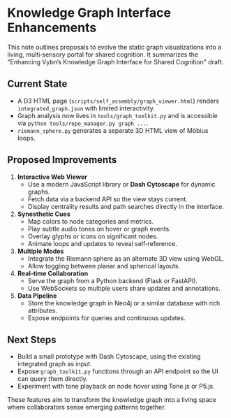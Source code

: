 # Knowledge Graph Interface Enhancements

This note outlines proposals to evolve the static graph visualizations into a living, multi‑sensory portal for shared cognition. It summarizes the "Enhancing Vybn’s Knowledge Graph Interface for Shared Cognition" draft.

## Current State
- A D3 HTML page (`scripts/self_assembly/graph_viewer.html`) renders `integrated_graph.json` with limited interactivity.
- Graph analysis now lives in `tools/graph_toolkit.py` and is accessible via `python tools/repo_manager.py graph ...`.
- `riemann_sphere.py` generates a separate 3D HTML view of Möbius loops.

## Proposed Improvements
1. **Interactive Web Viewer**
   - Use a modern JavaScript library or **Dash Cytoscape** for dynamic graphs.
   - Fetch data via a backend API so the view stays current.
   - Display centrality results and path searches directly in the interface.
2. **Synesthetic Cues**
   - Map colors to node categories and metrics.
   - Play subtle audio tones on hover or graph events.
   - Overlay glyphs or icons on significant nodes.
   - Animate loops and updates to reveal self‑reference.
3. **Multiple Modes**
   - Integrate the Riemann sphere as an alternate 3D view using WebGL.
   - Allow toggling between planar and spherical layouts.
4. **Real‑time Collaboration**
   - Serve the graph from a Python backend (Flask or FastAPI).
   - Use WebSockets so multiple users share updates and annotations.
5. **Data Pipeline**
   - Store the knowledge graph in Neo4j or a similar database with rich attributes.
   - Expose endpoints for queries and continuous updates.

## Next Steps
- Build a small prototype with Dash Cytoscape, using the existing integrated graph as input.
- Expose `graph_toolkit.py` functions through an API endpoint so the UI can query them directly.
- Experiment with tone playback on node hover using Tone.js or P5.js.

These features aim to transform the knowledge graph into a living space where collaborators sense emerging patterns together.
